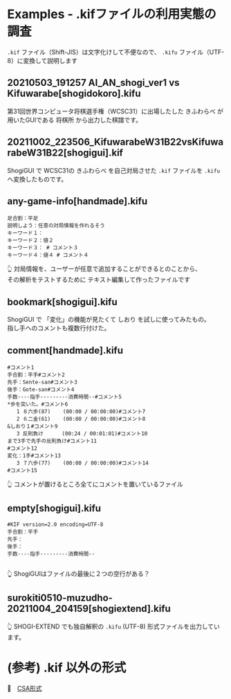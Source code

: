 # Examples - .kifファイルの利用実態の調査

`.kif` ファイル（Shift-JIS）は文字化けして不便なので、 `.kifu` ファイル（UTF-8）に変換して説明します  

## 20210503_191257 AI_AN_shogi_ver1 vs Kifuwarabe[shogidokoro].kifu

第31回世界コンピュータ将棋選手権（WCSC31）に出場したした きふわらべ が用いたGUIである 将棋所 から出力した棋譜です。  

## 20211002_223506_KifuwarabeW31B22vsKifuwarabeW31B22[shogigui].kif

ShogiGUI で WCSC31の きふわらべ を自己対局させた `.kif` ファイルを `.kifu` へ変換したものです。  

## any-game-info[handmade].kifu

```plain
足合割：平足
説明しよう：任意の対局情報を作れるそう
キーワード１：
キーワード２：値２
キーワード３： # コメント３
キーワード４：値４ # コメント４
```

👆 対局情報を、ユーザーが任意で追加することができるとのことから、  
その解析をテストするために テキスト編集して作ったファイルです  

## bookmark[shogigui].kifu

ShogiGUI で 「変化」の機能が見たくて しおり を試しに使ってみたもの。  
指し手へのコメントも複数行付けた。  

## comment[handmade].kifu

```plain
#コメント1
手合割：平手#コメント2
先手：Sente-san#コメント3
後手：Gote-san#コメント4
手数----指手---------消費時間--#コメント5
*歩を突いた。#コメント6
   1 ８六歩(87)    (00:00 / 00:00:00)#コメント7
   2 ６二金(61)    (00:00 / 00:00:00)#コメント8
&しおり１#コメント9
   3 反則負け      (00:24 / 00:01:01)#コメント10
まで3手で先手の反則負け#コメント11
#コメント12
変化：1手#コメント13
   3 ７六歩(77)    (00:00 / 00:00:00)#コメント14
#コメント15

```

👆 コメントが置けるところ全てにコメントを置いているファイル

## empty[shogigui].kifu

```plain
#KIF version=2.0 encoding=UTF-8
手合割：平手
先手：
後手：
手数----指手---------消費時間--


```

👆 ShogiGUIはファイルの最後に２つの空行がある？  

## surokiti0510-muzudho-20211004_204159[shogiextend].kifu  

👆 SHOGI-EXTEND でも独自解釈の `.kifu` (UTF-8) 形式ファイルを出力しています。  

# (参考) .kif 以外の形式

📖　[CSA形式](./csa)  
